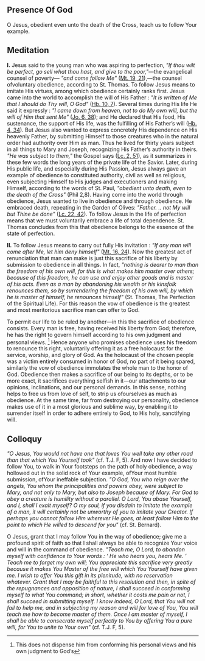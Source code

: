 ## Presence Of God

O Jesus, obedient even unto the death of the Cross, teach us to follow Your example.

## Meditation

**I.** Jesus said to the young man who was aspiring to perfection, *"If thou wilt be perfect, go sell what thou hast, and give to the poor,"*—the evangelical counsel of poverty— *"and come follow Me"* ([Mt. 19, 21](https://vulgata.online/bible/Mt.19?ed=DR2&vfn=DR2.Mt.19.21:vs)),—the counsel ofvoluntary obedience, according to St. Thomas. To follow Jesus means to imitate His virtues, among which obedience certainly ranks first. Jesus came into the world to accomplish the will of His Father : *"It is written of Me that I should do Thy will, O God"* ([Hb. 10, 7](https://vulgata.online/bible/Hb.10?ed=DR2&vfn=DR2.Hb.10.7:vs)). Several times during His life He said it expressly : *"I came down from heaven, not to do My own will, but the will of Him that sent Me"* ([Jo. 6, 38](https://vulgata.online/bible/Jo.6?ed=DR2&vfn=DR2.Jo.6.38:vs)); and He declared that His food, His sustenance, the support of His life, was the fulfilling of His Father’s will ([Hb. 4, 34](https://vulgata.online/bible/Hb.4?ed=DR2&vfn=DR2.Hb.4.34:vs)). But Jesus also wanted to express concretely His dependence on His heavenly Father, by submitting Himself to those creatures who in the natural order had authority over Him as man. Thus he lived for thirty years subject in all things to Mary and Joseph, recognizing His Father’s authority in theirs. *"He was subject to them,"* the Gospel says ([Lc. 2, 51](https://vulgata.online/bible/Lc.2?ed=DR2&vfn=DR2.Lc.2.51:vs)), as it summarizes in these few words the long years of the private life of the Savior. Later, during His public life, and especially during His Passion, Jesus always gave an example of obedience to constituted authority, civil as well as religious, even subjecting Himself to His judges and executioners and making Himself, according to the words of St. Paul, *"obedient unto death, even to the death of the Cross"* (Phil 2,8). Having come into the world through obedience, Jesus wanted to live in obedience and through obedience. He embraced death, repeating in the Garden of Olives: *"Father. .. not My will but Thine be done"* ([Lc. 22, 42](https://vulgata.online/bible/Lc.22?ed=DR2&vfn=DR2.Lc.22.42:vs)). To follow Jesus in the life of perfection means that we must voluntarily embrace a life of total dependence. St. Thomas concludes from this that obedience belongs to the essence of the state of perfection.

**II.** To follow Jesus means to carry out fully His invitation : *"If any man will come after Me, let him deny himself"* ([Mt. 16, 24](https://vulgata.online/bible/Mt.16?ed=DR2&vfn=DR2.Mt.16.24:vs)). Now the greatest act of renunciation that man can make is just this sacrifice of his liberty by submission to obedience in all things. In fact, *"nothing is dearer to man than the freedom of his own will, for this is what makes him master over others; because of this freedom, he can use and enjoy other goods and is master of his acts. Even as a man by abandoning his wealth or his kinsfolk renounces them, so by surrendering the freedom of his own will, by which he is master of himself, he renounces himself"* (St. Thomas, The Perfection of the Spiritual Life). For this reason the vow of obedience is the greatest and most meritorious sacrifice man can offer to God.

To permit our life to be ruled by another—in this the sacrifice of obedience consists. Every man is free, having received his liberty from God; therefore, he has the right to govern himself according to his own judgment and personal views. [^1] Hence anyone who promises obedience uses his freedom to renounce this right, voluntarily offering it as a free holocaust for the service, worship, and glory of God. As the holocaust of the chosen people was a victim entirely consumed in honor of God, no part of it being spared, similarly the vow of obedience immolates the whole man to the honor of God. Obedience then makes a sacrifice of our being to its depths, or to be more exact, it sacrifices everything selfish in it—our attachments to our opinions, inclinations, and our personal demands. In this sense, nothing helps to free us from love of self, to strip us ofourselves as much as obedience. At the same time, far from destroying our personality, obedience makes use of it in a most glorious and sublime way, by enabling it to surrender itself in order to adhere entirely to God, to His holy, sanctifying will.

## Colloquy

*"O Jesus, You would not have one that loves You well take any other road than that which You Yourself took"* (cf. T.J. F, 5). And now I have decided to follow You, to walk in Your footsteps on the path of holy obedience, a way hollowed out in the solid rock of Your example, ofYour most humble submission, ofYour ineffable subjection. *"O God, You who reign over the angels, You whom the principalities and powers obey, were subject to Mary, and not only to Mary, but also to Joseph because of Mary. For God to obey a creature is humility without a parallel. O Lord, You abase Yourself, and I, shall I exalt myself? O my soul, if you disdain to imitate the example of a man, it will certainly not be unworthy of you to imitate your Creator. If perhaps you cannot follow Him wherever He goes, at least follow Him to the point to which He willed to descend for you"* (cf. St. Bernard).

O Jesus, grant that I may follow You in the way of obedience; give me a profound spirit of faith so that I shall always be able to recognize Your voice and will in the command of obedience. *"Teach me, O Lord, to abandon myself with confidence to Your words : ‘ He who hears you, hears Me. ’ Teach me to forget my own will; You appreciate this sacrifice very greatly because it makes You Master of the free will which You Yourself have given me. I wish to offer You this gift in its plenitude, with no reservation whatever. Grant that I may be faithful to this resolution and then, in spite of the repugnances and opposition of nature, I shall succeed in conforming myself to what You command; in short, whether it costs me pain or not, I shall succeed in submitting myself. I know indeed, O Lord, that You will not fail to help me, and in subjecting my reason and will for love of You, You will teach me how to become master of them. Once I am master of myself, I shall be able to consecrate myself perfectly to You by offering You a pure will, for You to unite to Your own"* (cf. T.J. F, 5).

[^1]: This does not dispense him from conforming his personal views and his own judgment to God’s
